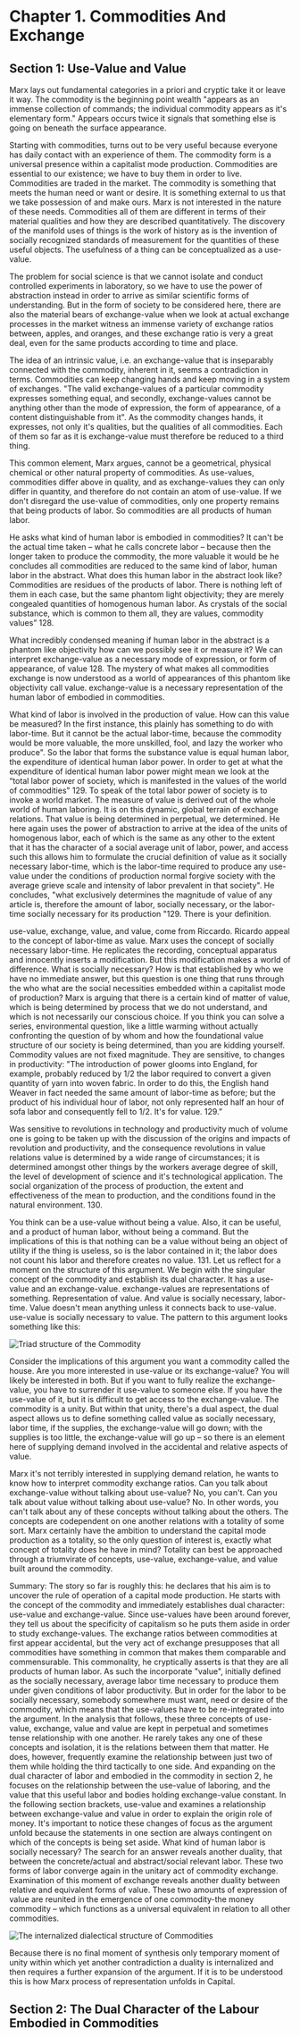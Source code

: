 # Chapter 1. Commodities And Exchange

## Section 1: Use-Value and Value

Marx lays out fundamental categories in a priori and cryptic take it or leave it way. The commodity is the beginning point wealth "appears as an immense collection of commands; the individual commodity appears as it's elementary form." Appears occurs twice it signals that something else is going on beneath the surface appearance.

Starting with commodities, turns out to be very useful because everyone has daily contact with an experience of them. The commodity form is a universal presence within a capitalist mode production. Commodities are essential to our existence; we have to buy them in order to live. Commodities are traded in the market. The commodity is something that meets the human need or want or desire. It is something external to us that we take possession of and make ours. Marx is not interested in the nature of these needs. Commodities all of them are different in terms of their material qualities and how they are described quantitatively. The discovery of the manifold uses of things is the work of history as is the invention of socially recognized standards of measurement for the quantities of these useful objects. The usefulness of a thing can be conceptualized as a use-value.

The problem for social science is that we cannot isolate and conduct controlled experiments in laboratory, so we have to use the power of abstraction instead in order to arrive as similar scientific forms of understanding. But in the form of society to be considered here, there are also the material bears of exchange-value when we look at actual exchange processes in the market witness an immense variety of exchange ratios between, apples, and oranges, and these exchange ratio is very a great deal, even for the same products according to time and place.

The idea of an intrinsic value, i.e. an exchange-value that is inseparably connected with the commodity, inherent in it, seems a contradiction in terms. Commodities can keep changing hands and keep moving in a system of exchanges. "The valid exchange-values of a particular commodity expresses something equal, and secondly, exchange-values cannot be anything other than the mode of expression, the form of appearance, of a content distinguishable from it". As the commodity changes hands, it expresses, not only it's qualities, but the qualities of all commodities. Each of them so far as it is exchange-value must therefore be reduced to a third thing.

This common element, Marx argues, cannot be a geometrical, physical chemical or other natural property of commodities. As use-values, commodities differ above in quality, and as exchange-values they can only differ in quantity, and therefore do not contain an atom of use-value. If we don't disregard the use-value of commodities, only one property remains that being products of labor. So commodities are all products of human labor.

He asks what kind of human labor is embodied in commodities? It can't be the actual time taken – what he calls concrete labor – because then the longer taken to produce the commodity, the more valuable it would be he concludes all commodities are reduced to the same kind of labor, human labor in the abstract. What does this human labor in the abstract look like? Commodities are residues of the products of labor. There is nothing left of them in each case, but the same phantom light objectivity; they are merely congealed quantities of homogenous human labor. As crystals of the social substance, which is common to them all, they are values, commodity values” 128.

What incredibly condensed meaning if human labor in the abstract is a phantom like objectivity how can we possibly see it or measure it? We can interpret exchange-value as a necessary mode of expression, or form of appearance, of value 128. The mystery of what makes all commodities exchange is now understood as a world of appearances of this phantom like objectivity call value. exchange-value is a necessary representation of the human labor of embodied in commodities.

What kind of labor is involved in the production of value. How can this value be measured? In the first instance, this plainly has something to do with labor-time. But it cannot be the actual labor-time, because the commodity would be more valuable, the more unskilled, fool, and lazy the worker who produce". So the labor that forms the substance value is equal human labor, the expenditure of identical human labor power. In order to get at what the expenditure of identical human labor power might mean we look at the “total labor power of society, which is manifested in the values of the world of commodities" 129. To speak of the total labor power of society is to invoke a world market. The measure of value is derived out of the whole world of human laboring.
It is on this dynamic, global terrain of exchange relations. That value is being determined in perpetual, we determined. He here again uses the power of abstraction to arrive at the idea of the units of homogenous labor, each of which is the same as any other to the extent that it has the character of a social average unit of labor, power, and access such this allows him to formulate the crucial definition of value as it socially necessary labor-time, which is the labor-time required to produce any use-value under the conditions of production normal forgive society with the average grieve scale and intensity of labor prevalent in that society". He concludes, "what exclusively determines the magnitude of value of any article is, therefore the amount of labor, socially necessary, or the labor-time socially necessary for its production "129. There is your definition.

use-value, exchange, value, and value, come from Riccardo. Ricardo appeal to the concept of labor-time as value. Marx uses the concept of socially necessary labor-time. He replicates the recording, conceptual apparatus and innocently inserts a modification. But this modification makes a world of difference. What is socially necessary? How is that established by who we have no immediate answer, but this question is one thing that runs through the who what are the social necessities embedded within a capitalist mode of production?
Marx is arguing that there is a certain kind of matter of value, which is being determined by process that we do not understand, and which is not necessarily our conscious choice. If you think you can solve a series, environmental question, like a little warming without actually confronting the question of by whom and how the foundational value structure of our society is being determined, than you are kidding yourself. Commodity values are not fixed magnitude. They are sensitive, to changes in productivity:
"The introduction of power glooms into England, for example, probably reduced by 1/2 the labor required to convert a given quantity of yarn into woven fabric. In order to do this, the English hand Weaver in fact needed the same amount of labor-time as before; but the product of his individual hour of labor, not only represented half an hour of sofa labor and consequently fell to 1/2. It's for value. 129.”

Was sensitive to revolutions in technology and productivity much of volume one is going to be taken up with the discussion of the origins and impacts of revolution and productivity, and the consequence revolutions in value relations value is determined by a wide range of circumstances; it is determined amongst other things by the workers average degree of skill, the level of development of science and it's technological application. The social organization of the process of production, the extent and effectiveness of the mean to production, and the conditions found in the natural environment. 130.

You think can be a use-value without being a value. Also, it can be useful, and a product of human labor, without being a command. But the implications of this is that nothing can be a value without being an object of utility if the thing is useless, so is the labor contained in it; the labor does not count his labor and therefore creates no value. 131. Let us reflect for a moment on the structure of this argument. We begin with the singular concept of the commodity and establish its dual character. It has a use-value and an exchange-value. exchange-values are representations of something. Representation of value. And value is socially necessary, labor-time. Value doesn't mean anything unless it connects back to use-value. use-value is socially necessary to value. The pattern to this argument looks something like this:

![Triad structure of the Commodity](./Img/1/1.png)

Consider the implications of this argument you want a commodity called the house. Are you more interested in use-value or its exchange-value? You will likely be interested in both. But if you want to fully realize the exchange-value, you have to surrender it use-value to someone else. If you have the use-value of it, but it is difficult to get access to the exchange-value. The commodity is a unity. But within that unity, there's a dual aspect, the dual aspect allows us to define something called value as socially necessary, labor time, if the supplies, the exchange-value will go down; with the supplies is too little, the exchange-value will go up – so there is an element here of supplying demand involved in the accidental and relative aspects of value.

Marx it's not terribly interested in supplying demand relation, he wants to know how to interpret commodity exchange ratios. Can you talk about exchange-value without talking about use-value? No, you can't. Can you talk about value without talking about use-value? No. In other words, you can't talk about any of these concepts without talking about the others. The concepts are codependent on one another relations with a totality of some sort. Marx certainly have the ambition to understand the capital mode production as a totality, so the only question of interest is, exactly what concept of totality does he have in mind? Totality can best be approached through a triumvirate  of concepts, use-value, exchange-value, and value built around the commodity.

Summary:
The story so far is roughly this: he declares that his aim is to uncover the rule of operation of a capital mode production. He starts with the concept of the commodity and immediately establishes dual character: use-value and exchange-value. Since use-values have been around forever, they tell us about the specificity of capitalism so he puts them aside in order to study exchange-values. The exchange ratios between commodities at first appear accidental, but the very act of exchange presupposes that all commodities have something in common that makes them comparable and commensurable. This commonality, he cryptically asserts is that they are all products of human labor. As such the incorporate "value", initially defined as the socially necessary, average labor time necessary to produce them under given conditions of labor productivity. But in order for the labor to be socially necessary, somebody somewhere must want, need or desire of the commodity, which means that the use-values have to be re-integrated into the argument.
In the analysis that follows, these three concepts of use-value, exchange, value and value are kept in perpetual and sometimes tense relationship with one another. He rarely takes any one of these concepts and isolation, it is the relations between them that matter. He does, however, frequently examine the relationship between just two of them while holding the third tactically to one side. And expanding on the dual character of labor and embodied in the commodity in section 2, he focuses on the relationship between the use-value of laboring, and the value that this useful labor and bodies holding exchange-value constant. In the following section brackets, use-value and examines a relationship between exchange-value and value in order to explain the origin role of money. It's important to notice these changes of focus as the argument unfold because the statements in one section are always contingent on which of the concepts is being set aside.
What kind of human labor is socially necessary? The search for an answer reveals another duality, that between the concrete/actual and abstract/social relevant labor. These two forms of labor converge again in the unitary act of commodity exchange. Examination of this moment of exchange reveals another duality between relative and equivalent forms of value. These two amounts of expression of value are reunited in the emergence of one commodity-the money commodity – which functions as a universal equivalent in relation to all other commodities.

![The internalized dialectical structure of Commodities](./Img/1/2.png)

Because there is no final moment of synthesis only temporary moment of unity within which yet another contradiction a duality is internalized and then requires a further expansion of the argument. If it is to be understood this is how Marx process of representation unfolds in Capital.

## Section 2: The Dual Character of the Labour Embodied in Commodities
